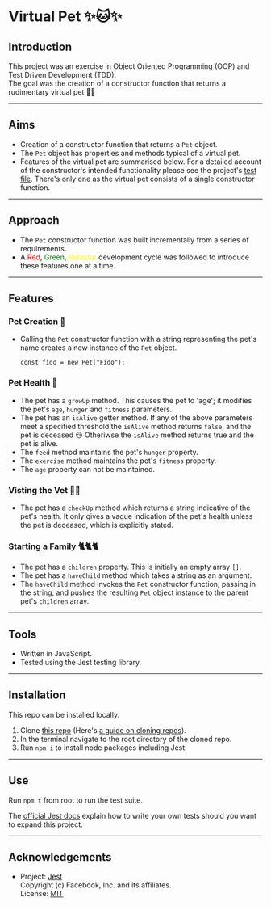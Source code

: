 # Virtual Pet ✨🐱✨

## Introduction

This project was an exercise in Object Oriented Programming (OOP) and Test Driven Development (TDD).  
The goal was the creation of a constructor function that returns a rudimentary virtual pet 👾✨  

---

## Aims

- Creation of a constructor function that returns a `Pet` object.  
- The `Pet` object has properties and methods typical of a virtual pet.
- Features of the virtual pet are summarised below. For a detailed account of the constructor's intended functionality please see the project's [test file](https://github.com/DevArrowsmith/virtual-pet/blob/main/__tests__/pet.test.js). There's only one as the virtual pet consists of a single constructor function.

---

## Approach

- The `Pet` constructor function was built incrementally from a series of requirements.
- A <span style="color:red">Red</span>, <span style="color:green">Green</span>, <span style="color:yellow">Refactor</span> development cycle was followed to introduce these features one at a time.

---

## Features

### Pet Creation 🐾
- Calling the `Pet` constructor function with a string representing the pet's name creates a new instance of the `Pet` object.  

    ```
    const fido = new Pet("Fido");
    ```
### Pet Health 💖
- The pet has a `growUp` method. This causes the pet to 'age'; it modifies the pet's `age`, `hunger` and `fitness` parameters.
- The pet has an `isAlive` getter method. If any of the above parameters meet a specified threshold the `isAlive` method returns `false`, and the pet is deceased 😢 Otheriwse the `isAlive` method returns true and the pet is alive. 
- The `feed` method maintains the pet's `hunger` property.
- The `exercise` method maintains the pet's `fitness` property.
- The `age` property can not be maintained.
### Visting the Vet 👩‍⚕️
- The pet has a `checkUp` method which returns a string indicative of the pet's health. It only gives a vague indication of the pet's health unless the pet is deceased, which is explicitly stated.
### Starting a Family 🐈🐈🐈
- The pet has a `children` property. This is initially an empty array `[]`.
- The pet has a `haveChild` method which takes a string as an argument.
- The `haveChild` method invokes the `Pet` constructor function, passing in the string, and pushes the resulting `Pet` object instance to the parent pet's `children` array.

---

## Tools
- Written in JavaScript.
- Tested using the Jest testing library.

---

## Installation

This repo can be installed locally.

1. Clone [this repo](https://github.com/DevArrowsmith/virtual-pet) (Here's [a guide on cloning repos](https://docs.github.com/en/enterprise/2.13/user/articles/cloning-a-repository)).
2. In the terminal navigate to the root directory of the cloned repo.
3. Run `npm i` to install node packages including Jest.

---
## Use

Run `npm t` from root to run the test suite.

The [official Jest docs](https://jestjs.io/) explain how to write your own tests should you want to expand this project.

---

## Acknowledgements

- Project: [Jest](https://github.com/facebook/jest)  
  Copyright (c) Facebook, Inc. and its affiliates.  
  License: [MIT](https://github.com/facebook/jest/blob/master/LICENSE)